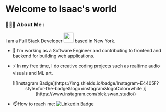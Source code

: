# Welcome to Isaac's world

### 👨🏿‍💻 About Me :

I am a Full Stack Developer <img src="https://media.giphy.com/media/WUlplcMpOCEmTGBtBW/giphy.gif" width="30"> based in New York.

- :telescope: I’m working as a Software Engineer and contributing to frontend and backend for building web applications.

- :zap: In my free time, I do creative coding projects such as realtime audio visuals and ML art.

<p align="center">
  [![Instagram Badge](https://img.shields.io/badge/Instagram-E4405F?style=for-the-badge&logo=instagram&logoColor=white
)](https://www.instagram.com/blck.swan.studio/)
</p>



- :mailbox:How to reach me: [![Linkedin Badge](https://img.shields.io/badge/-kakbar-blue?style=flat&logo=Linkedin&logoColor=white)](https://www.linkedin.com/in/isaac-sante-231765133)

<!--
**IsaacSante/IsaacSante** is a ✨ _special_ ✨ repository because its `README.md` (this file) appears on your GitHub profile.

Here are some ideas to get you started:

- 🔭 I’m currently working on ...
- 🌱 I’m currently learning ...
- 👯 I’m looking to collaborate on ...
- 🤔 I’m looking for help with ...
- 💬 Ask me about ...
- 📫 How to reach me: ...
- 😄 Pronouns: ...
- ⚡ Fun fact: ...
  -->
